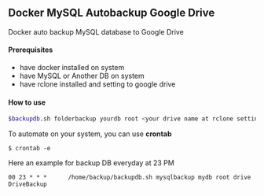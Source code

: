 ## Docker MySQL Autobackup Google Drive
Docker auto backup MySQL database to Google Drive

#### Prerequisites
- have docker installed on system
- have MySQL or Another DB on system
- have rclone installed and setting to google drive

#### How to use
```bash
$backupdb.sh folderbackup yourdb root <your drive name at rclone setting> yourdrivebackup
```
To automate on your system, you can use **crontab**

`$ crontab -e`

Here an example for backup DB everyday at 23 PM

`00 23 * * *      /home/backup/backupdb.sh mysqlbackup mydb root drive DriveBackup`
